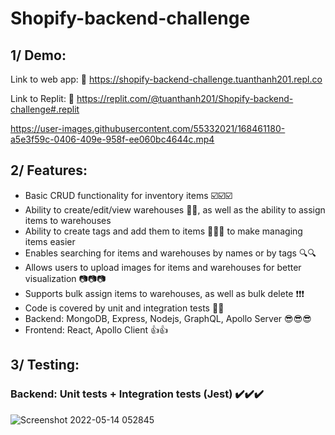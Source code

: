 ﻿# Shopify-backend-challenge

## 1/ Demo:
Link to web app: :link: https://shopify-backend-challenge.tuanthanh201.repl.co

Link to Replit: :link: https://replit.com/@tuanthanh201/Shopify-backend-challenge#.replit

https://user-images.githubusercontent.com/55332021/168461180-a5e3f59c-0406-409e-958f-ee060bc4644c.mp4


## 2/ Features:
- Basic CRUD functionality for inventory items :ballot_box_with_check::ballot_box_with_check::ballot_box_with_check:
- Ability to create/edit/view warehouses :office::office:, as well as the ability to assign items to warehouses
- Ability to create tags and add them to items :bookmark::bookmark::bookmark: to make managing items easier
- Enables searching for items and warehouses by names or by tags :mag::mag:
- Allows users to upload images for items and warehouses for better visualization :camera::camera::camera:
- Supports bulk assign items to warehouses, as well as bulk delete :exclamation::exclamation::exclamation:
- Code is covered by unit and integration tests :100::100:
- Backend: MongoDB, Express, Nodejs, GraphQL, Apollo Server :sunglasses::sunglasses::sunglasses:
- Frontend: React, Apollo Client :+1::+1:

## 3/ Testing:

### Backend: Unit tests + Integration tests (Jest) :heavy_check_mark::heavy_check_mark::heavy_check_mark:
![Screenshot 2022-05-14 052845](https://user-images.githubusercontent.com/55332021/168423104-27247097-1704-45c3-b7a3-81cbf40e28a3.jpg)
